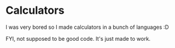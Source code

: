 # Calculators
I was very bored so I made calculators in a bunch of languages :D

FYI, not supposed to be good code. It's just made to work.

